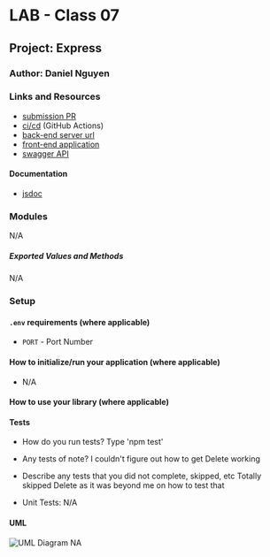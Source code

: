 # LAB - Class 07

## Project: Express

### Author: Daniel Nguyen

### Links and Resources

- [submission PR](https://github.com/daniel-nguyen-401-advanced-javascript/lab-07/pull/4)
- [ci/cd]() (GitHub Actions)
- [back-end server url](NA) 
- [front-end application](NA)
- [swagger API]()

#### Documentation
- [jsdoc]()

### Modules
N/A

##### Exported Values and Methods
N/A

### Setup

#### `.env` requirements (where applicable)
- `PORT` - Port Number

#### How to initialize/run your application (where applicable)
- N/A

#### How to use your library (where applicable)


#### Tests

- How do you run tests? 
Type 'npm test'
- Any tests of note?
I couldn't figure out how to get Delete working
- Describe any tests that you did not complete, skipped, etc 
Totally skipped Delete as it was beyond me on how to test that

- Unit Tests: N/A

#### UML

![UML Diagram]() NA
